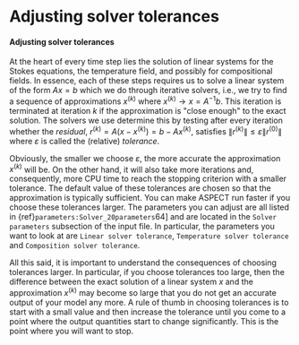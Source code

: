 # Adjusting solver tolerances

#### Adjusting solver tolerances

At the heart of every time step lies the solution of linear systems for the
Stokes equations, the temperature field, and possibly for compositional
fields. In essence, each of these steps requires us to solve a linear system
of the form $Ax=b$ which we do through iterative solvers, i.e., we try to find
a sequence of approximations $x^{(k)}$ where $x^{(k)}\rightarrow x=A^{-1}b$.
This iteration is terminated at iteration $k$ if the approximation is
"close enough" to the exact solution. The solvers we use determine
this by testing after every iteration whether the *residual*,
$r^{(k)}=A(x-x^{(k)})=b-Ax^{(k)}$, satisfies
$\|r^{(k)}\|\le\varepsilon\|r^{(0)}\|$ where $\varepsilon$ is called the
(relative) *tolerance*.

Obviously, the smaller we choose $\varepsilon$, the more accurate the
approximation $x^{(k)}$ will be. On the other hand, it will also take more
iterations and, consequently, more CPU time to reach the stopping criterion
with a smaller tolerance. The default value of these tolerances are chosen so
that the approximation is typically sufficient. You can make 
ASPECT run faster if you choose these tolerances
larger. The parameters you can adjust are all listed in
{ref}`parameters:Solver_20parameters`64] and are located in the
`Solver parameters` subsection of the input file. In particular, the
parameters you want to look at are `Linear solver tolerance`,
`Temperature solver tolerance` and `Composition solver tolerance`.

All this said, it is important to understand the consequences of choosing
tolerances larger. In particular, if you choose tolerances too large, then the
difference between the exact solution of a linear system $x$ and the
approximation $x^{(k)}$ may become so large that you do not get an accurate
output of your model any more. A rule of thumb in choosing tolerances is to
start with a small value and then increase the tolerance until you come to a
point where the output quantities start to change significantly. This is the
point where you will want to stop.
